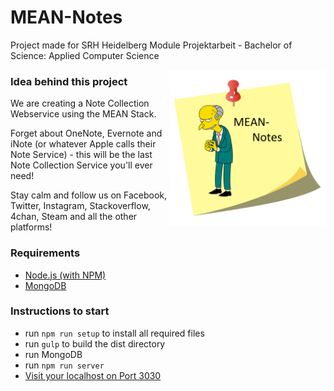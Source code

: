# MEAN-Notes
Project made for SRH Heidelberg Module Projektarbeit - Bachelor of Science: Applied Computer Science

<a href="url"><img src="https://github.com/DerTieran/MEAN-Notes/blob/master/doc/Dokumentation/res/logo/FinalLogo.png" align="right" height="250" width="250" ></a>


### Idea behind this project
We are creating a Note Collection Webservice using the MEAN Stack.

Forget about OneNote, Evernote and iNote (or whatever Apple calls their Note Service) - this will be the last Note Collection Service you'll ever need!

Stay calm and follow us on Facebook, Twitter, Instagram, Stackoverflow, 4chan, Steam and all the other platforms!


### Requirements
- [Node.js (with NPM)](https://www.npmjs.com)
- [MongoDB](https://www.mongodb.org/)



### Instructions to start
- run `npm run setup` to install all required files
- run `gulp` to build the dist directory
- run MongoDB
- run `npm run server`
- [Visit your localhost on Port 3030](http://localhost:3030/)
